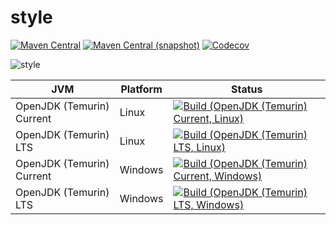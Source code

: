 style
===

[![Maven Central](https://img.shields.io/maven-central/v/com.io7m.immutables.style/com.io7m.immutables.style.svg?style=flat-square)](http://search.maven.org/#search%7Cga%7C1%7Cg%3A%22com.io7m.immutables.style%22)
[![Maven Central (snapshot)](https://img.shields.io/nexus/s/https/s01.oss.sonatype.org/com.io7m.immutables.style/com.io7m.immutables.style.svg?style=flat-square)](https://s01.oss.sonatype.org/content/repositories/snapshots/com/io7m/style/)
[![Codecov](https://img.shields.io/codecov/c/github/io7m/style.svg?style=flat-square)](https://codecov.io/gh/io7m/style)

![style](./src/site/resources/style.jpg?raw=true)

| JVM | Platform | Status |
|-----|----------|--------|
| OpenJDK (Temurin) Current | Linux | [![Build (OpenJDK (Temurin) Current, Linux)](https://img.shields.io/github/actions/workflow/status/io7m/style/workflows/main.linux.temurin.current.yml)](https://github.com/io7m/style/actions?query=workflow%3Amain.linux.temurin.current)|
| OpenJDK (Temurin) LTS | Linux | [![Build (OpenJDK (Temurin) LTS, Linux)](https://img.shields.io/github/actions/workflow/status/io7m/style/workflows/main.linux.temurin.lts.yml)](https://github.com/io7m/style/actions?query=workflow%3Amain.linux.temurin.lts)|
| OpenJDK (Temurin) Current | Windows | [![Build (OpenJDK (Temurin) Current, Windows)](https://img.shields.io/github/actions/workflow/status/io7m/style/workflows/main.windows.temurin.current.yml)](https://github.com/io7m/style/actions?query=workflow%3Amain.windows.temurin.current)|
| OpenJDK (Temurin) LTS | Windows | [![Build (OpenJDK (Temurin) LTS, Windows)](https://img.shields.io/github/actions/workflow/status/io7m/style/workflows/main.windows.temurin.lts.yml)](https://github.com/io7m/style/actions?query=workflow%3Amain.windows.temurin.lts)|
